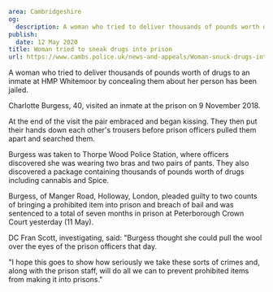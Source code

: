 ```yaml
area: Cambridgeshire
og:
  description: A woman who tried to deliver thousands of pounds worth of drugs to an inmate at HMP Whitemoor by concealing them about her person has been jailed.
publish:
  date: 12 May 2020
title: Woman tried to sneak drugs into prison
url: https://www.cambs.police.uk/news-and-appeals/Woman-snuck-drugs-into-prison
```

A woman who tried to deliver thousands of pounds worth of drugs to an inmate at HMP Whitemoor by concealing them about her person has been jailed.

Charlotte Burgess, 40, visited an inmate at the prison on 9 November 2018.

At the end of the visit the pair embraced and began kissing. They then put their hands down each other's trousers before prison officers pulled them apart and searched them.

Burgess was taken to Thorpe Wood Police Station, where officers discovered she was wearing two bras and two pairs of pants. They also discovered a package containing thousands of pounds worth of drugs including cannabis and Spice.

Burgess, of Manger Road, Holloway, London, pleaded guilty to two counts of bringing a prohibited item into prison and breach of bail and was sentenced to a total of seven months in prison at Peterborough Crown Court yesterday (11 May).

DC Fran Scott, investigating, said: "Burgess thought she could pull the wool over the eyes of the prison officers that day.

"I hope this goes to show how seriously we take these sorts of crimes and, along with the prison staff, will do all we can to prevent prohibited items from making it into prisons."

